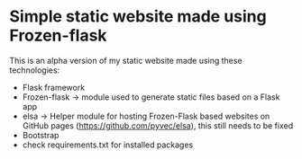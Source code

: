 # Simple static website made using Frozen-flask
This is an alpha version of my static website made using these technologies:
- Flask framework
- Frozen-flask -> module used to generate static files based on a Flask app
- elsa -> Helper module for hosting Frozen-Flask based websites on GitHub pages (https://github.com/pyvec/elsa), this still needs to be fixed 
- Bootstrap
- check requirements.txt for installed packages
